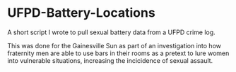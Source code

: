 # UFPD-Battery-Locations
A short script I wrote to pull sexual battery data from a UFPD crime log.

This was done for the Gainesville Sun as part of an investigation into how fraternity men are able to use bars in their rooms as a pretext to lure women into vulnerable situations, increasing the incicidence of sexual assault.

